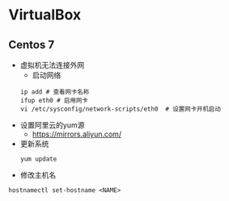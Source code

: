 # VirtualBox
## Centos 7
  * 虚拟机无法连接外网
    * 启动网络
    ```
    ip add # 查看网卡名称
    ifup eth0 # 启用网卡
    vi /etc/sysconfig/network-scripts/eth0  # 设置网卡开机启动
    ```
  * 设置阿里云的yum源
    * https://mirrors.aliyun.com/
  * 更新系统
    ```
    yum update
    ```
  * 修改主机名
  ```
  hostnamectl set-hostname <NAME>
  ```    